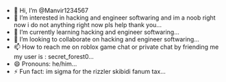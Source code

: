 - 👋 Hi, I’m @Manvir1234567
- 👀 I’m interested in hacking and engineer softwaring and im a noob right now i do not anything right now pls help thank you...
- 🌱 I’m currently learning hacking and engineer softwaring...
- 💞️ I’m looking to collaborate on hacking and engineer softwaring...
- 📫 How to reach me on roblox game chat or private chat by friending me my user is : secret_forest0...
- 😄 Pronouns: he/him...
- ⚡ Fun fact: im sigma for the rizzler skibidi fanum tax...
